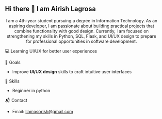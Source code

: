 ## Hi there 👋 I am Airish Lagrosa

<div align="center">
  
I am a 4th-year student pursuing a degree in Information Technology. As an aspiring developer, I am passionate about building practical projects that combine functionality with good design. Currently, I am focused on strengthening my skills in Python, SQL, Flask, and UI/UX design to prepare for professional opportunities in software development.  

</div>
💻 Learning UI/UX for better user experiences
  
🎯 Goals
  - Improve **UI/UX design** skills to craft intuitive user interfaces

🚀 Skills
  - Beginner in python

📬 Contact
  - Email: llamosorish@gmail.com


